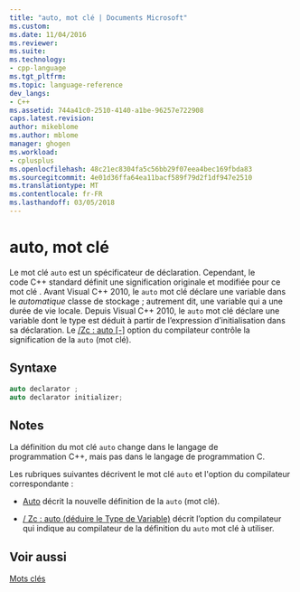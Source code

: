 ```yaml
---
title: "auto, mot clé | Documents Microsoft"
ms.custom: 
ms.date: 11/04/2016
ms.reviewer: 
ms.suite: 
ms.technology:
- cpp-language
ms.tgt_pltfrm: 
ms.topic: language-reference
dev_langs:
- C++
ms.assetid: 744a41c0-2510-4140-a1be-96257e722908
caps.latest.revision: 
author: mikeblome
ms.author: mblome
manager: ghogen
ms.workload:
- cplusplus
ms.openlocfilehash: 48c21ec8304fa5c56bb29f07eea4bec169fbda83
ms.sourcegitcommit: 4e01d36ffa64ea11bacf589f79d2f1df947e2510
ms.translationtype: MT
ms.contentlocale: fr-FR
ms.lasthandoff: 03/05/2018
---
```

# <a name="auto-keyword"></a>auto, mot clé
Le mot clé `auto` est un spécificateur de déclaration. Cependant, le code C++ standard définit une signification originale et modifiée pour ce mot clé . Avant Visual C++ 2010, le `auto` mot clé déclare une variable dans le *automatique* classe de stockage ; autrement dit, une variable qui a une durée de vie locale. Depuis Visual C++ 2010, le `auto` mot clé déclare une variable dont le type est déduit à partir de l’expression d’initialisation dans sa déclaration. Le [/Zc : auto &#91;-&#93;](../build/reference/zc-auto-deduce-variable-type.md) option du compilateur contrôle la signification de la `auto` (mot clé).  
  
## <a name="syntax"></a>Syntaxe  
  
```cpp  
auto declarator ;  
auto declarator initializer;  
```  
  
## <a name="remarks"></a>Notes  
 La définition du mot clé `auto` change dans le langage de programmation C++, mais pas dans le langage de programmation C.  
  
 Les rubriques suivantes décrivent le mot clé `auto` et l'option du compilateur correspondante :  
  
-   [Auto](../cpp/auto-cpp.md) décrit la nouvelle définition de la `auto` (mot clé).  
  
  
-   [/ Zc : auto (déduire le Type de Variable)](../build/reference/zc-auto-deduce-variable-type.md) décrit l’option du compilateur qui indique au compilateur de la définition du `auto` mot clé à utiliser.  
  
## <a name="see-also"></a>Voir aussi  
 [Mots clés](../cpp/keywords-cpp.md)
